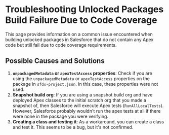 # Troubleshooting Unlocked Packages Build Failure Due to Code Coverage

This page provides information on a common issue encountered when building unlocked packages in Salesforce that do not contain any Apex code but still fail due to code coverage requirements.

## Possible Causes and Solutions

1. **`unpackagedMetadata` or `apexTestAccess` properties**: Check if you are using the `unpackagedMetadata` or `apexTestAccess` properties on the package in `sfdx-project.json`. In this case, these properties were not used.
2. **Snapshot build org**: If you are using a snapshot build org and have deployed Apex classes to the initial scratch org that you made a snapshot of, then Salesforce will execute Apex tests (`RunAllLocalTests`). However, Salesforce probably wouldn't run the apex tests at all if there were none in the package you were verifying.
3. **Creating a class and testing it**: As a workaround, you can create a class and test it. This seems to be a bug, but it's not confirmed.

